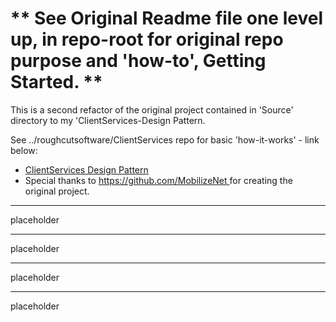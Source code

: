 # ** See Original Readme file one level up, in repo-root for original repo purpose and 'how-to', Getting Started. **
This is a second refactor of the original project contained in 'Source' directory to my 'ClientServices-Design Pattern.

See ../roughcutsoftware/ClientServices repo for basic 'how-it-works' - link below:
- [ClientServices Design Pattern](https://github.com/roughcutsoftware/ClientServices/)
- Special thanks to [https://github.com/MobilizeNet ](https://github.com/MobilizeNet) for creating the original project.
---
placeholder

---
placeholder

---
placeholder

---
placeholder


